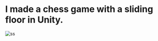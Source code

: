   # I made a chess game with a sliding floor in Unity. 

![ss](https://user-images.githubusercontent.com/64931785/104052355-a5c8b480-51fa-11eb-81b9-e9f6ec1fa2dd.jpg)
